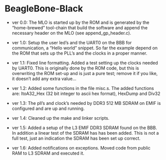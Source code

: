 BeagleBone-Black
================
- ver 0.0: The MLO is started up by the ROM and is generated by the
  “home-brewed” tool-chain that build the software and append the necessary 
  header on the MLO (see append_gp_header.c).

- ver 1.0: Setup the user led’s and the UART0 on the BBB for communication, 
  a “Hello world” snippet. So far the example depend on the ROM that sets up 
  the PLL’s and the clocks in a proper manner.

- ver 1.1: Fixed line formatting. Added a test setting up the clocks needed by 
  UART0. This is originally done by the ROM code, but this is overwriting the 
  ROM set-up and is just a pure test; remove it if you like, it doesn’t add any 
  extra value... 

- ver 1.2: Added some functions in the file misc.s. The added functions are:
  ItoA32_Hex (32 bit integer to ascii hex format), HexDump and Div32

- ver 1.3: The pll’s and clock’s needed by DDR3 512 MB SDRAM on EMIF is 
  configured and are up and running.

- ver 1.4: Cleaned up the make and linker scripts.

- ver 1.5: Added a setup of the L3 EMIF DDR3 SDRAM found on the BBB. In addition
           a linear test of the SDRAM has has been added. This is not a full
           test, just an indication the SDRAM has been set up correct.

- ver 1.6: Added notifications on exceptions. Moved code from public RAM to
  L3 SDRAM and executed it.



